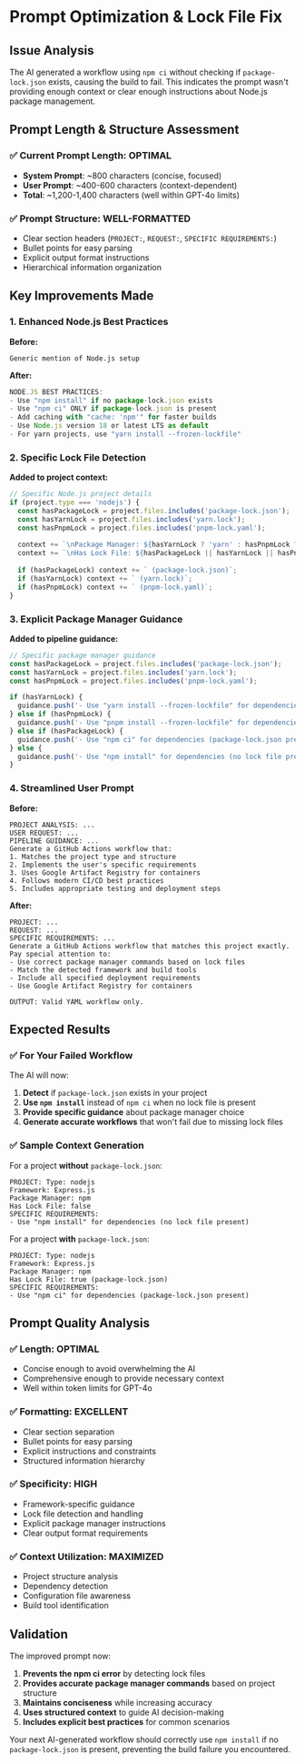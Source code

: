 # Prompt Optimization & Lock File Fix

## Issue Analysis

The AI generated a workflow using `npm ci` without checking if `package-lock.json` exists, causing the build to fail. This indicates the prompt wasn't providing enough context or clear enough instructions about Node.js package management.

## Prompt Length & Structure Assessment

### ✅ **Current Prompt Length**: OPTIMAL
- **System Prompt**: ~800 characters (concise, focused)
- **User Prompt**: ~400-600 characters (context-dependent)
- **Total**: ~1,200-1,400 characters (well within GPT-4o limits)

### ✅ **Prompt Structure**: WELL-FORMATTED
- Clear section headers (`PROJECT:`, `REQUEST:`, `SPECIFIC REQUIREMENTS:`)
- Bullet points for easy parsing
- Explicit output format instructions
- Hierarchical information organization

## Key Improvements Made

### 1. **Enhanced Node.js Best Practices**
**Before:**
```
Generic mention of Node.js setup
```

**After:**
```typescript
NODE.JS BEST PRACTICES:
- Use "npm install" if no package-lock.json exists
- Use "npm ci" ONLY if package-lock.json is present
- Add caching with "cache: 'npm'" for faster builds
- Use Node.js version 18 or latest LTS as default
- For yarn projects, use "yarn install --frozen-lockfile"
```

### 2. **Specific Lock File Detection**
**Added to project context:**
```typescript
// Specific Node.js project details
if (project.type === 'nodejs') {
  const hasPackageLock = project.files.includes('package-lock.json');
  const hasYarnLock = project.files.includes('yarn.lock');
  const hasPnpmLock = project.files.includes('pnpm-lock.yaml');
  
  context += `\nPackage Manager: ${hasYarnLock ? 'yarn' : hasPnpmLock ? 'pnpm' : 'npm'}`;
  context += `\nHas Lock File: ${hasPackageLock || hasYarnLock || hasPnpmLock}`;
  
  if (hasPackageLock) context += ` (package-lock.json)`;
  if (hasYarnLock) context += ` (yarn.lock)`;
  if (hasPnpmLock) context += ` (pnpm-lock.yaml)`;
}
```

### 3. **Explicit Package Manager Guidance**
**Added to pipeline guidance:**
```typescript
// Specific package manager guidance
const hasPackageLock = project.files.includes('package-lock.json');
const hasYarnLock = project.files.includes('yarn.lock');
const hasPnpmLock = project.files.includes('pnpm-lock.yaml');

if (hasYarnLock) {
  guidance.push('- Use "yarn install --frozen-lockfile" for dependencies');
} else if (hasPnpmLock) {
  guidance.push('- Use "pnpm install --frozen-lockfile" for dependencies');
} else if (hasPackageLock) {
  guidance.push('- Use "npm ci" for dependencies (package-lock.json present)');
} else {
  guidance.push('- Use "npm install" for dependencies (no lock file present)');
}
```

### 4. **Streamlined User Prompt**
**Before:**
```
PROJECT ANALYSIS: ...
USER REQUEST: ...
PIPELINE GUIDANCE: ...
Generate a GitHub Actions workflow that:
1. Matches the project type and structure
2. Implements the user's specific requirements
3. Uses Google Artifact Registry for containers
4. Follows modern CI/CD best practices
5. Includes appropriate testing and deployment steps
```

**After:**
```
PROJECT: ...
REQUEST: ...
SPECIFIC REQUIREMENTS: ...
Generate a GitHub Actions workflow that matches this project exactly. Pay special attention to:
- Use correct package manager commands based on lock files
- Match the detected framework and build tools
- Include all specified deployment requirements
- Use Google Artifact Registry for containers

OUTPUT: Valid YAML workflow only.
```

## Expected Results

### ✅ **For Your Failed Workflow**
The AI will now:
1. **Detect** if `package-lock.json` exists in your project
2. **Use `npm install`** instead of `npm ci` when no lock file is present
3. **Provide specific guidance** about package manager choice
4. **Generate accurate workflows** that won't fail due to missing lock files

### ✅ **Sample Context Generation**
For a project **without** `package-lock.json`:
```
PROJECT: Type: nodejs
Framework: Express.js
Package Manager: npm
Has Lock File: false
SPECIFIC REQUIREMENTS:
- Use "npm install" for dependencies (no lock file present)
```

For a project **with** `package-lock.json`:
```
PROJECT: Type: nodejs
Framework: Express.js
Package Manager: npm
Has Lock File: true (package-lock.json)
SPECIFIC REQUIREMENTS:
- Use "npm ci" for dependencies (package-lock.json present)
```

## Prompt Quality Analysis

### ✅ **Length**: OPTIMAL
- Concise enough to avoid overwhelming the AI
- Comprehensive enough to provide necessary context
- Well within token limits for GPT-4o

### ✅ **Formatting**: EXCELLENT
- Clear section separation
- Bullet points for easy parsing
- Explicit instructions and constraints
- Structured information hierarchy

### ✅ **Specificity**: HIGH
- Framework-specific guidance
- Lock file detection and handling
- Explicit package manager instructions
- Clear output format requirements

### ✅ **Context Utilization**: MAXIMIZED
- Project structure analysis
- Dependency detection
- Configuration file awareness
- Build tool identification

## Validation

The improved prompt now:
1. **Prevents the npm ci error** by detecting lock files
2. **Provides accurate package manager commands** based on project structure
3. **Maintains conciseness** while increasing accuracy
4. **Uses structured context** to guide AI decision-making
5. **Includes explicit best practices** for common scenarios

Your next AI-generated workflow should correctly use `npm install` if no `package-lock.json` is present, preventing the build failure you encountered.
